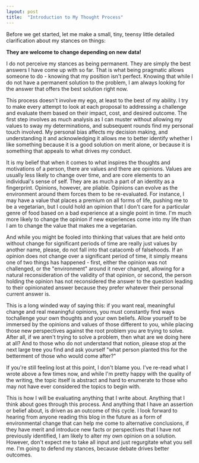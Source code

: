 ```yaml
---
layout: post
title:  "Introduction to My Thought Process"
---
```

Before we get started, let me make a small, tiny, teensy little detailed clarification about my stances on things:

**They are welcome to change depending on new data!**

I do not perceive my stances as being permanent. They are simply the best answers I have come up with so far. That is what being pragmatic allows someone to do - knowing that my position isn't perfect. Knowing that while I do not have a permanent solution to the problem, I am always looking for the answer that offers the best solution right now. 

This process doesn't involve my ego, at least to the best of my ability. I try to make every attempt to look at each proposal to addressing a challenge and evaluate them based on their impact, cost, and desired outcome. The first step involves as much analysis as I can muster without allowing my values to sway my determinations, and subsequent rounds find my personal touch involved. My personal bias affects my decision making, and understanding it and acknowledging it allows me to better identify whether I like something because it is a good solution on merit alone, or because it is something that appeals to what drives my conduct.

It is my belief that when it comes to what inspires the thoughts and motivations of a person, there are values and there are opinions. Values are usually less likely to change over time, and are core elements to an individual's sense of self. They are as much a part of an identity as a fingerprint. Opinions, however, are pliable. Opinions can evolve as the environment around them forces them to be re-evaluated. For instance, I may have a value that places a premium on all forms of life, pushing me to be a vegetarian, but I could hold an opinion that I don't care for a particular genre of food based on a bad experience at a single point in time. I'm much more likely to change the opinion if new experiences come into my life than I am to change the value that makes me a vegetarian.

And while you might be fooled into thinking that values that are held onto without change for significant periods of time are really just values by another name, please, do not fall into that catacomb of falsehoods. If an opinion does not change over a significant period of time, it simply means one of two things has happened - first, either the opinion was not challenged, or the "environment" around it never changed, allowing for a natural reconsideration of the validity of that opinion, or second, the person holding the opinion has not reconsidered the answer to the question leading to their opinionated answer because they prefer whatever their personal current answer is.

This is a long winded way of saying this: if you want real, meaningful change and real meaningful opinions, you must constantly find ways tochallenge your own thoughts and your own beliefs. Allow yourself to be immersed by the opinions and values of those different to you, while placing those new perspectives against the root problem you are trying to solve. After all, if we aren't trying to solve a problem, then what are we doing here at all? And to those who do not understand that notion, please stop at the next large tree you find and ask yourself "what person planted this for the betterment of those who would come after?"

If you're still feeling lost at this point, I don't blame you. I've re-read what I wrote above a few times now, and while I'm pretty happy with the quality of the writing, the topic itself is abstract and hard to enumerate to those who may not have ever considered the topics to begin with. 

This is how I will be evaluating anything that I write about. Anything that I think about goes through this process. And anything that I have an assertion or belief about, is driven as an outcome of this cycle. I look forward to hearing from anyone reading this blog in the future as a form of environmental change that can help me come to alternative conclusions, if they have merit and introduce new facts or perspectives that I have not previously identified, I am likely to alter my own opinion on a solution. However, don't expect me to take all input and just regurgitate what you sell me. I'm going to defend my stances, because debate drives better outcomes. 
